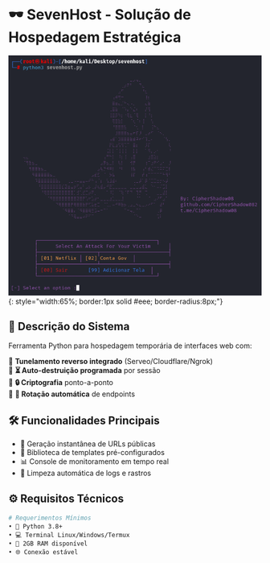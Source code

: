 # 🕶️ SevenHost - Solução de Hospedagem Estratégica

![🖥️ SevenHost Preview](seven7.png){: style="width:65%; border:1px solid #eee; border-radius:8px;"}

## 📌 Descrição do Sistema
Ferramenta Python para hospedagem temporária de interfaces web com:

🔹 **Tunelamento reverso integrado** (Serveo/Cloudflare/Ngrok)  
🔹 **⏳ Auto-destruição programada** por sessão  
🔹 **🔒 Criptografia** ponto-a-ponto  
🔹 **🔄 Rotação automática** de endpoints  

## 🛠️ Funcionalidades Principais
- 🚀 Geração instantânea de URLs públicas
- 📁 Biblioteca de templates pré-configurados
- 📊 Console de monitoramento em tempo real
- 🧹 Limpeza automática de logs e rastros

## ⚙️ Requisitos Técnicos
```bash
# Requerimentos Mínimos
• 🐍 Python 3.8+ 
• 💻 Terminal Linux/Windows/Termux
• 🧠 2GB RAM disponível
• 🌐 Conexão estável
